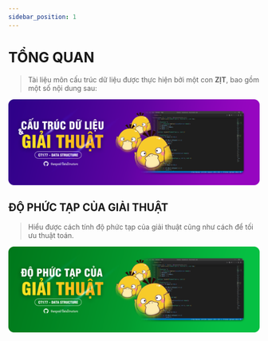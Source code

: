 ```yaml
---
sidebar_position: 1
---
```


# TỔNG QUAN

> Tài liệu môn cấu trúc dữ liệu được thực hiện bởi một con **ZỊT**, bao gồm một số nội dung sau:

![bn](../static/img/banner/ctdlvgt-banner.png)

## ĐỘ PHỨC TẠP CỦA GIẢI THUẬT

> Hiểu được cách tính độ phức tạp của giải thuật cũng như cách để tối ưu thuật toán.

[![dpt](../static/img/banner/dpt-banner.png)](/algorithm-complexity/index.md)
